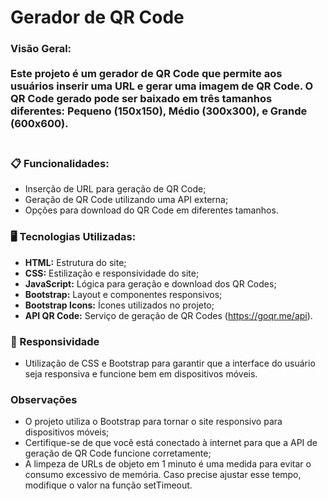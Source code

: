 # Gerador de QR Code

### Visão Geral: <br> <br> Este projeto é um gerador de QR Code que permite aos usuários inserir uma URL e gerar uma imagem de QR Code. O QR Code gerado pode ser baixado em três tamanhos diferentes: Pequeno (150x150), Médio (300x300), e Grande (600x600). <br> <br>

### 📋 Funcionalidades: <br> 
- Inserção de URL para geração de QR Code; <br>
- Geração de QR Code utilizando uma API externa; <br>
- Opções para download do QR Code em diferentes tamanhos. <br>

### 🖥️ Tecnologias Utilizadas: <br>
- **HTML:** Estrutura do site; <br>
- **CSS:** Estilização e responsividade do site; <br>
- **JavaScript:** Lógica para geração e download dos QR Codes; <br>
- **Bootstrap:** Layout e componentes responsivos; <br>
- **Bootstrap Icons:** Ícones utilizados no projeto; <br>
- **API QR Code:** Serviço de geração de QR Codes (https://goqr.me/api). <br>

### 📱 Responsividade <br>
- Utilização de CSS e Bootstrap para garantir que a interface do usuário seja responsiva e funcione bem em dispositivos móveis. <br>

### Observações <br>
- O projeto utiliza o Bootstrap para tornar o site responsivo para dispositivos móveis; <br>
- Certifique-se de que você está conectado à internet para que a API de geração de QR Code funcione corretamente; <br>
 - A limpeza de URLs de objeto em 1 minuto é uma medida para evitar o consumo excessivo de memória. Caso precise ajustar esse tempo, modifique o valor na função setTimeout. <br>
